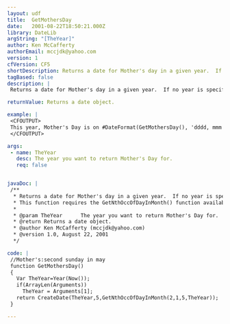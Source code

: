 ```yaml
---
layout: udf
title:  GetMothersDay
date:   2001-08-22T18:50:21.000Z
library: DateLib
argString: "[TheYear]"
author: Ken McCafferty
authorEmail: mccjdk@yahoo.com
version: 1
cfVersion: CF5
shortDescription: Returns a date for Mother's day in a given year.  If no year is specified, defaults to the current year.
tagBased: false
description: |
 Returns a date for Mother's day in a given year.  If no year is specified, defaults to the current year.

returnValue: Returns a date object.

example: |
 <CFOUTPUT>
 This year, Mother's Day is on #DateFormat(GetMothersDay(), 'dddd, mmm dd')#.
 </CFOUTPUT>

args:
 - name: TheYear
   desc: The year you want to return Mother's Day for.
   req: false


javaDoc: |
 /**
  * Returns a date for Mother's day in a given year.  If no year is specified, defaults to the current year.
  * This function requires the GetNthOccOfDayInMonth() function available from the DateLib library. Minor modifications by Rob Brooks-Bilson (rbils@amkor.com)
  * 
  * @param TheYear      The year you want to return Mother's Day for. 
  * @return Returns a date object. 
  * @author Ken McCafferty (mccjdk@yahoo.com) 
  * @version 1.0, August 22, 2001 
  */

code: |
 //Mother's:second sunday in may
 function GetMothersDay()
 {
   Var TheYear=Year(Now());
   if(ArrayLen(Arguments)) 
     TheYear = Arguments[1];
   return CreateDate(TheYear,5,GetNthOccOfDayInMonth(2,1,5,TheYear));
 }

---
```


